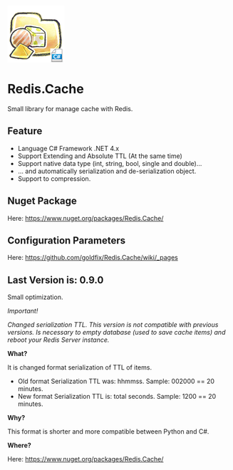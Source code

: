 ![Logo](https://raw.githubusercontent.com/goldfix/Redis.Cache/master/_etc/ico_c.png)

Redis.Cache
===========

Small library for manage cache with Redis.

Feature
-------

* Language C# Framework .NET 4.x
* Support Extending and Absolute TTL (At the same time)
* Support native data type (int, string, bool, single and double)...
* ... and automatically serialization and de-serialization object.
* Support to compression.

Nuget Package
-------------

Here: https://www.nuget.org/packages/Redis.Cache/

Configuration Parameters
------------------------

Here: https://github.com/goldfix/Redis.Cache/wiki/_pages

Last Version is: 0.9.0
----------------------

Small optimization.

*Important!*

_Changed serialization TTL. This version is not compatible with previous versions. Is necessary to empty database (used to save cache items) and reboot your Redis Server instance._

**What?**

It is changed format serialization of TTL of items.

* Old format Serialization TTL was: hhmmss. Sample: 002000 == 20 minutes.
* New format Serialization TTL is: total seconds. Sample: 1200 == 20 minutes.

**Why?**

This format is shorter and more compatible between Python and C#.

**Where?**

Here: https://www.nuget.org/packages/Redis.Cache/
